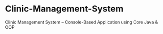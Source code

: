 # Clinic-Management-System
Clinic Management System – Console-Based Application using Core Java &amp; OOP
